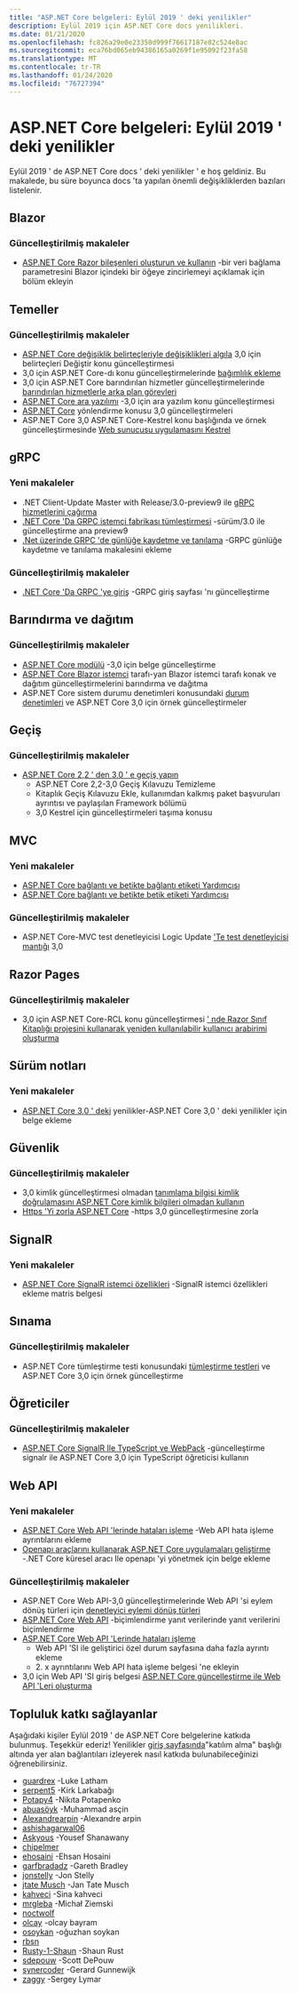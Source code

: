 ```yaml
---
title: "ASP.NET Core belgeleri: Eylül 2019 ' deki yenilikler"
description: Eylül 2019 için ASP.NET Core docs yenilikleri.
ms.date: 01/21/2020
ms.openlocfilehash: fc826a29e0e23350d999f76617187e82c524e8ac
ms.sourcegitcommit: eca76bd065eb94386165a0269f1e95092f23fa58
ms.translationtype: MT
ms.contentlocale: tr-TR
ms.lasthandoff: 01/24/2020
ms.locfileid: "76727394"
---
```

# <a name="aspnet-core-docs-whats-new-for-september-2019"></a>ASP.NET Core belgeleri: Eylül 2019 ' deki yenilikler

Eylül 2019 ' de ASP.NET Core docs ' deki yenilikler ' e hoş geldiniz. Bu makalede, bu süre boyunca docs 'ta yapılan önemli değişikliklerden bazıları listelenir.

## <a name="blazor"></a>Blazor

### <a name="updated-articles"></a>Güncelleştirilmiş makaleler

- [ASP.NET Core Razor bileşenleri oluşturun ve kullanın](../blazor/components.md) -bir veri bağlama parametresini Blazor içindeki bir öğeye zincirlemeyi açıklamak için bölüm ekleyin

## <a name="fundamentals"></a>Temeller

### <a name="updated-articles"></a>Güncelleştirilmiş makaleler

- [ASP.NET Core değişiklik belirteçleriyle değişiklikleri algıla](../fundamentals/change-tokens.md) 3,0 için belirteçleri Değiştir konu güncelleştirmesi
- 3,0 için ASP.NET Core-dı konu güncelleştirmelerinde [bağımlılık ekleme](../fundamentals/dependency-injection.md)
- 3,0 için ASP.NET Core barındırılan hizmetler güncelleştirmelerinde [barındırılan hizmetlerle arka plan görevleri](../fundamentals/host/hosted-services.md)
- [ASP.NET Core ara yazılımı](../fundamentals/middleware/index.md) -3,0 için ara yazılım konu güncelleştirmesi
- [ASP.NET Core](../fundamentals/routing.md) yönlendirme konusu 3,0 güncelleştirmeleri
- ASP.NET Core 3,0 ASP.NET Core-Kestrel konu başlığında ve örnek güncelleştirmesinde [Web sunucusu uygulamasını Kestrel](../fundamentals/servers/kestrel.md)

## <a name="grpc"></a>gRPC

### <a name="new-articles"></a>Yeni makaleler

- .NET Client-Update Master with Release/3.0-preview9 ile [gRPC hizmetlerini çağırma](../grpc/client.md)
- [.NET Core 'Da GRPC istemci fabrikası tümleştirmesi](../grpc/clientfactory.md) -sürüm/3.0 ile güncelleştirme ana preview9
- [.Net üzerinde GRPC 'de günlüğe kaydetme ve tanılama](../grpc/diagnostics.md) -GRPC günlüğe kaydetme ve tanılama makalesini ekleme

### <a name="updated-articles"></a>Güncelleştirilmiş makaleler

- [.NET Core 'Da GRPC 'ye giriş](../grpc/index.md) -GRPC giriş sayfası 'nı güncelleştirme

## <a name="hosting-and-deployment"></a>Barındırma ve dağıtım

### <a name="updated-articles"></a>Güncelleştirilmiş makaleler

- [ASP.NET Core modülü](../host-and-deploy/aspnet-core-module.md) -3,0 için belge güncelleştirme
- [ASP.NET Core Blazor istemci](../host-and-deploy/blazor/client-side.md) tarafı-yan Blazor istemci tarafı konak ve dağıtım güncelleştirmelerini barındırma ve dağıtma
- ASP.NET Core sistem durumu denetimleri konusundaki [durum denetimleri](../host-and-deploy/health-checks.md) ve ASP.NET Core 3,0 için örnek güncelleştirmeler

## <a name="migration"></a>Geçiş

### <a name="updated-articles"></a>Güncelleştirilmiş makaleler

- [ASP.NET Core 2,2 ' den 3,0 ' e geçiş yapın](../migration/22-to-30.md)
  - ASP.NET Core 2,2-3,0 Geçiş Kılavuzu Temizleme
  - Kitaplık Geçiş Kılavuzu Ekle, kullanımdan kalkmış paket başvuruları ayrıntısı ve paylaşılan Framework bölümü
  - 3,0 Kestrel için güncelleştirmeleri taşıma konusu

## <a name="mvc"></a>MVC

### <a name="new-articles"></a>Yeni makaleler

- [ASP.NET Core bağlantı ve betikte bağlantı etiketi Yardımcısı](../mvc/views/tag-helpers/built-in/link-tag-helper.md)
- [ASP.NET Core bağlantı ve betikte betik etiketi Yardımcısı](../mvc/views/tag-helpers/built-in/script-tag-helper.md)

### <a name="updated-articles"></a>Güncelleştirilmiş makaleler

- ASP.NET Core-MVC test denetleyicisi Logic Update ['Te test denetleyicisi mantığı](../mvc/controllers/testing.md) 3,0

## <a name="razor-pages"></a>Razor Pages

### <a name="updated-articles"></a>Güncelleştirilmiş makaleler

- 3,0 için ASP.NET Core-RCL konu güncelleştirmesi [' nde Razor Sınıf Kitaplığı projesini kullanarak yeniden kullanılabilir kullanıcı arabirimi oluşturma](../razor-pages/ui-class.md)

## <a name="release-notes"></a>Sürüm notları

### <a name="new-articles"></a>Yeni makaleler

- [ASP.NET Core 3,0 ' deki](../release-notes/aspnetcore-3.0.md) yenilikler-ASP.NET Core 3,0 ' deki yenilikler için belge ekleme

## <a name="security"></a>Güvenlik

### <a name="updated-articles"></a>Güncelleştirilmiş makaleler

- 3,0 kimlik güncelleştirmesi olmadan [tanımlama bilgisi kimlik doğrulamasını ASP.NET Core kimlik bilgileri olmadan kullanın](../security/authentication/cookie.md)
- [Https 'Yi zorla ASP.NET Core](../security/enforcing-ssl.md) -https 3,0 güncelleştirmesine zorla

## <a name="signalr"></a>SignalR

### <a name="new-articles"></a>Yeni makaleler

- [ASP.NET Core SignalR istemci özellikleri](../signalr/client-features.md) -SignalR istemci özellikleri ekleme matris belgesi

## <a name="testing"></a>Sınama

### <a name="updated-articles"></a>Güncelleştirilmiş makaleler

- ASP.NET Core tümleştirme testi konusundaki [tümleştirme testleri](../test/integration-tests.md) ve ASP.NET Core 3,0 için örnek güncelleştirme

## <a name="tutorials"></a>Öğreticiler

### <a name="updated-articles"></a>Güncelleştirilmiş makaleler

- [ASP.NET Core SignalR Ile TypeScript ve WebPack](../tutorials/signalr-typescript-webpack.md) -güncelleştirme signalr ile ASP.NET Core 3,0 için TypeScript öğreticisi kullanın

## <a name="web-api"></a>Web API

### <a name="new-articles"></a>Yeni makaleler

- [ASP.NET Core Web API 'lerinde hataları işleme](../web-api/handle-errors.md) -Web API hata işleme ayrıntılarını ekleme
- [Openapı araçlarını kullanarak ASP.NET Core uygulamaları geliştirme](../web-api/microsoft.dotnet-openapi.md) -.NET Core küresel aracı Ile openapı 'yi yönetmek için belge ekleme

### <a name="updated-articles"></a>Güncelleştirilmiş makaleler

- ASP.NET Core Web API-3,0 güncelleştirmelerinde Web API 'si eylem dönüş türleri için [denetleyici eylemi dönüş türleri](../web-api/action-return-types.md)
- [ASP.NET Core Web API](../web-api/advanced/formatting.md) -biçimlendirme yanıt verilerinde yanıt verilerini biçimlendirme
- [ASP.NET Core Web API 'Lerinde hataları işleme](../web-api/handle-errors.md)
  - Web API 'SI ile geliştirici özel durum sayfasına daha fazla ayrıntı ekleme
  - 2\. x ayrıntılarını Web API hata işleme belgesi 'ne ekleyin
- 3,0 için Web API 'SI giriş belgesi [ASP.NET Core güncelleştirme ile Web API 'Leri oluşturma](../web-api/index.md)

## <a name="community-contributors"></a>Topluluk katkı sağlayanlar

Aşağıdaki kişiler Eylül 2019 ' de ASP.NET Core belgelerine katkıda bulunmuş. Teşekkür ederiz! Yenilikler [giriş sayfasında](index.yml)"katılım alma" başlığı altında yer alan bağlantıları izleyerek nasıl katkıda bulunabileceğinizi öğrenebilirsiniz.

- [guardrex](https://github.com/guardrex) -Luke Latham
- [serpent5](https://github.com/serpent5) -Kirk Larkabağı
- [Potapy4](https://github.com/Potapy4) -Nikıta Potapenko
- [abuasöyk](https://github.com/abuassar) -Muhammad asçin
- [Alexandrearpin](https://github.com/AlexandreArpin) -Alexandre arpin
- [ashishagarwal06](https://github.com/ashishagarwal06) 
- [Askyous](https://github.com/AskYous) -Yousef Shanawany
- [chipelmer](https://github.com/chipelmer) 
- [ehosaini](https://github.com/ehosaini) -Ehsan Hosaini
- [garfbradadz](https://github.com/garfbradaz) -Gareth Bradley
- [jonstelly](https://github.com/jonstelly) -Jon Stelly
- [jtate Musch](https://github.com/jtattermusch) -Jan Tate Musch
- [kahveci](https://github.com/kahveci) -Sina kahveci
- [mrgleba](https://github.com/mrgleba) -Michał Ziemski
- [noctwolf](https://github.com/noctwolf) 
- [olcay](https://github.com/olcay) -olcay bayram
- [osoykan](https://github.com/osoykan) -oğuzhan soykan
- [rbsn](https://github.com/rbsec) 
- [Rusty-1-Shaun](https://github.com/rusty-1-shaun) -Shaun Rust
- [sdepouw](https://github.com/sdepouw) -Scott DePouw
- [synercoder](https://github.com/synercoder) -Gerard Gunnewijk
- [zaggy](https://github.com/zaggy) -Sergey Lymar
